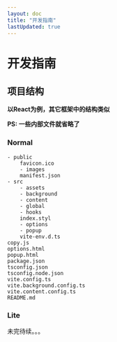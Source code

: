 ```yaml
---
layout: doc
title: "开发指南"
lastUpdated: true
---
```


# 开发指南

## 项目结构

**以React为例，其它框架中的结构类似**

**PS: 一些内部文件就省略了**

### Normal 
```
- public
    favicon.ico
    - images
    manifest.json
- src
    - assets
    - background
    - content
    - global
    - hooks
    index.styl
    - options
    - popup
    vite-env.d.ts
copy.js
options.html
popup.html
package.json
tsconfig.json
tsconfig.node.json
vite.config.ts
vite.background.config.ts
vite.content.config.ts
README.md
```

### Lite
未完待续。。。
